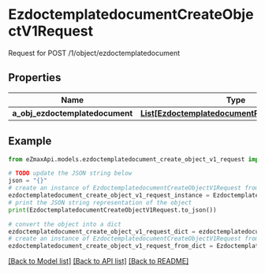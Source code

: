 # EzdoctemplatedocumentCreateObjectV1Request

Request for POST /1/object/ezdoctemplatedocument

## Properties

Name | Type | Description | Notes
------------ | ------------- | ------------- | -------------
**a_obj_ezdoctemplatedocument** | [**List[EzdoctemplatedocumentRequestCompound]**](EzdoctemplatedocumentRequestCompound.md) |  | 

## Example

```python
from eZmaxApi.models.ezdoctemplatedocument_create_object_v1_request import EzdoctemplatedocumentCreateObjectV1Request

# TODO update the JSON string below
json = "{}"
# create an instance of EzdoctemplatedocumentCreateObjectV1Request from a JSON string
ezdoctemplatedocument_create_object_v1_request_instance = EzdoctemplatedocumentCreateObjectV1Request.from_json(json)
# print the JSON string representation of the object
print(EzdoctemplatedocumentCreateObjectV1Request.to_json())

# convert the object into a dict
ezdoctemplatedocument_create_object_v1_request_dict = ezdoctemplatedocument_create_object_v1_request_instance.to_dict()
# create an instance of EzdoctemplatedocumentCreateObjectV1Request from a dict
ezdoctemplatedocument_create_object_v1_request_from_dict = EzdoctemplatedocumentCreateObjectV1Request.from_dict(ezdoctemplatedocument_create_object_v1_request_dict)
```
[[Back to Model list]](../README.md#documentation-for-models) [[Back to API list]](../README.md#documentation-for-api-endpoints) [[Back to README]](../README.md)


